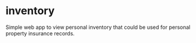 # inventory
Simple web app to view personal inventory that could be used for personal property insurance records.
